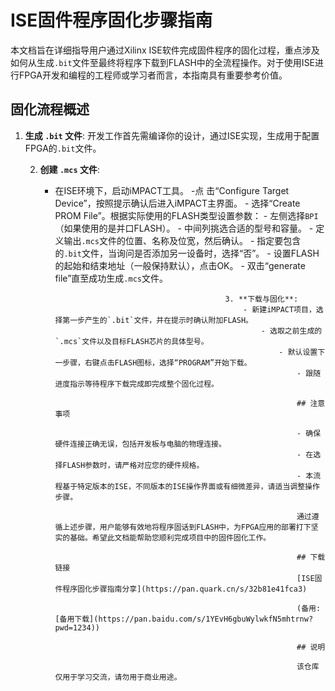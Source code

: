 # ISE固件程序固化步骤指南

本文档旨在详细指导用户通过Xilinx ISE软件完成固件程序的固化过程，重点涉及如何从生成`.bit`文件至最终将程序下载到FLASH中的全流程操作。对于使用ISE进行FPGA开发和编程的工程师或学习者而言，本指南具有重要参考价值。

## 固化流程概述

1. **生成 `.bit` 文件**: 开发工作首先需编译你的设计，通过ISE实现，生成用于配置FPGA的`.bit`文件。

   2. **创建 `.mcs` 文件**:
       - 在ISE环境下，启动iMPACT工具。
           -点 击“Configure Target Device”，按照提示确认后进入iMPACT主界面。
               - 选择“Create PROM File”。根据实际使用的FLASH类型设置参数：
                       - 左侧选择`BPI`（如果使用的是并口FLASH）。
                               - 中间列挑选合适的型号和容量。
                                       - 定义输出`.mcs`文件的位置、名称及位宽，然后确认。
                                           - 指定要包含的`.bit`文件，当询问是否添加另一设备时，选择“否”。
                                               - 设置FLASH的起始和结束地址（一般保持默认），点击OK。
                                                   - 双击“generate file”直至成功生成`.mcs`文件。

                                                   3. **下载与固化**:
                                                       - 新建iMPACT项目，选择第一步产生的`.bit`文件，并在提示时确认附加FLASH。
                                                           - 选取之前生成的`.mcs`文件以及目标FLASH芯片的具体型号。
                                                               - 默认设置下一步骤，右键点击FLASH图标，选择“PROGRAM”开始下载。
                                                                   - 跟随进度指示等待程序下载完成即完成整个固化过程。

                                                                   ## 注意事项

                                                                   - 确保硬件连接正确无误，包括开发板与电脑的物理连接。
                                                                   - 在选择FLASH参数时，请严格对应您的硬件规格。
                                                                   - 本流程基于特定版本的ISE，不同版本的ISE操作界面或有细微差异，请适当调整操作步骤。

                                                                   通过遵循上述步骤，用户能够有效地将程序固话到FLASH中，为FPGA应用的部署打下坚实的基础。希望此文档能帮助您顺利完成项目中的固件固化工作。

                                                                   ## 下载链接
                                                                   [ISE固件程序固化步骤指南分享](https://pan.quark.cn/s/32b81e41fca3) 

                                                                   (备用: [备用下载](https://pan.baidu.com/s/1YEvH6gbuWylwkfN5mhtrnw?pwd=1234))

                                                                   ## 说明

                                                                   该仓库仅用于学习交流，请勿用于商业用途。
